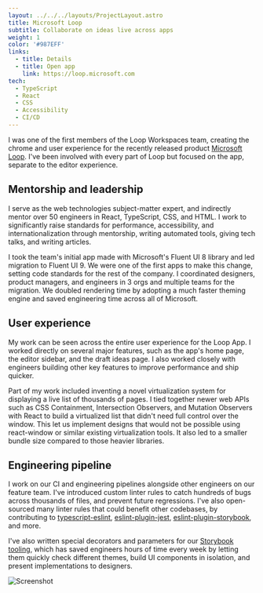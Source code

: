 ```yaml
---
layout: ../../../layouts/ProjectLayout.astro
title: Microsoft Loop
subtitle: Collaborate on ideas live across apps
weight: 1
color: '#987EFF'
links:
  - title: Details
  - title: Open app
    link: https://loop.microsoft.com
tech:
  - TypeScript
  - React
  - CSS
  - Accessibility
  - CI/CD
---
```


I was one of the first members of the Loop Workspaces team, creating the chrome and user experience for the recently released product [Microsoft Loop](https://loop.microsoft.com/). I've been involved with every part of Loop but focused on the app, separate to the editor experience.

## Mentorship and leadership

I serve as the web technologies subject-matter expert, and indirectly mentor over 50 engineers in React, TypeScript, CSS, and HTML. I work to significantly raise standards for performance, accessibility, and internationalization through mentorship, writing automated tools, giving tech talks, and writing articles.

I took the team's initial app made with Microsoft's Fluent UI 8 library and led migration to Fluent UI 9. We were one of the first apps to make this change, setting code standards for the rest of the company. I coordinated designers, product managers, and engineers in 3 orgs and multiple teams for the migration. We doubled rendering time by adopting a much faster theming engine and saved engineering time across all of Microsoft.

## User experience

My work can be seen across the entire user experience for the Loop App. I worked directly on several major features, such as the app's home page, the editor sidebar, and the draft ideas page. I also worked closely with engineers building other key features to improve performance and ship quicker.

Part of my work included inventing a novel virtualization system for displaying a live list of thousands of pages. I tied together newer web APIs such as CSS Containment, Intersection Observers, and Mutation Observers with React to build a virtualized list that didn't need full control over the window. This let us implement designs that would not be possible using react-window or similar existing virtualization tools. It also led to a smaller bundle size compared to those heavier libraries.

## Engineering pipeline

I work on our CI and engineering pipelines alongside other engineers on our feature team. I've introduced custom linter rules to catch hundreds of bugs across thousands of files, and prevent future regressions. I've also open-sourced many linter rules that could benefit other codebases, by contributing to [typescript-eslint](https://typescript-eslint.io/), [eslint-plugin-jest](https://www.npmjs.com/package/eslint-plugin-jest), [eslint-plugin-storybook](https://www.npmjs.com/package/eslint-plugin-storybook), and more.

I've also written special decorators and parameters for our [Storybook tooling](https://storybook.js.org/), which has saved engineers hours of time every week by letting them quickly check different themes, build UI components in isolation, and present implementations to designers.

![Screenshot](snapshot.jpg)
